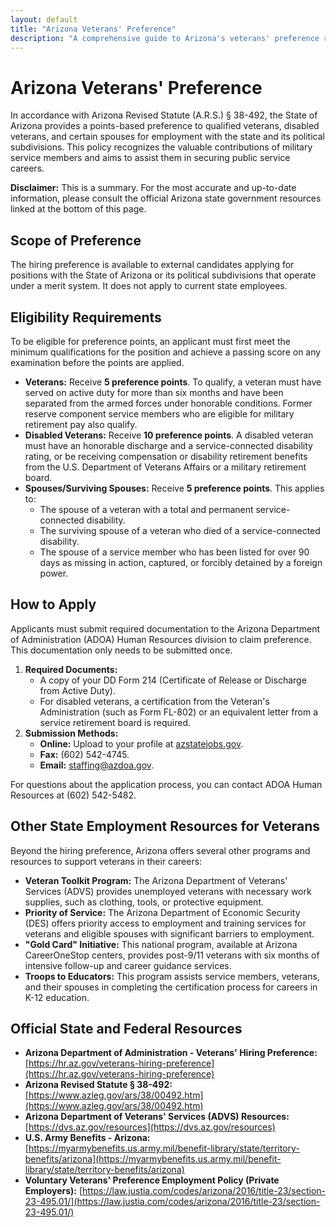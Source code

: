 ```yaml
---
layout: default
title: "Arizona Veterans' Preference"
description: "A comprehensive guide to Arizona's veterans' preference rules for public employment."
---
```


# Arizona Veterans' Preference

In accordance with Arizona Revised Statute (A.R.S.) § 38-492, the State of Arizona provides a points-based preference to qualified veterans, disabled veterans, and certain spouses for employment with the state and its political subdivisions. This policy recognizes the valuable contributions of military service members and aims to assist them in securing public service careers.

**Disclaimer:** This is a summary. For the most accurate and up-to-date information, please consult the official Arizona state government resources linked at the bottom of this page.

## Scope of Preference

The hiring preference is available to external candidates applying for positions with the State of Arizona or its political subdivisions that operate under a merit system. It does not apply to current state employees.

## Eligibility Requirements

To be eligible for preference points, an applicant must first meet the minimum qualifications for the position and achieve a passing score on any examination before the points are applied.

*   **Veterans:** Receive **5 preference points**. To qualify, a veteran must have served on active duty for more than six months and have been separated from the armed forces under honorable conditions. Former reserve component service members who are eligible for military retirement pay also qualify.
*   **Disabled Veterans:** Receive **10 preference points**. A disabled veteran must have an honorable discharge and a service-connected disability rating, or be receiving compensation or disability retirement benefits from the U.S. Department of Veterans Affairs or a military retirement board.
*   **Spouses/Surviving Spouses:** Receive **5 preference points**. This applies to:
    *   The spouse of a veteran with a total and permanent service-connected disability.
    *   The surviving spouse of a veteran who died of a service-connected disability.
    *   The spouse of a service member who has been listed for over 90 days as missing in action, captured, or forcibly detained by a foreign power.

## How to Apply

Applicants must submit required documentation to the Arizona Department of Administration (ADOA) Human Resources division to claim preference. This documentation only needs to be submitted once.

1.  **Required Documents:**
    *   A copy of your DD Form 214 (Certificate of Release or Discharge from Active Duty).
    *   For disabled veterans, a certification from the Veteran's Administration (such as Form FL-802) or an equivalent letter from a service retirement board is required.
2.  **Submission Methods:**
    *   **Online:** Upload to your profile at [azstatejobs.gov](https://azstatejobs.gov).
    *   **Fax:** (602) 542-4745.
    *   **Email:** staffing@azdoa.gov.

For questions about the application process, you can contact ADOA Human Resources at (602) 542-5482.

## Other State Employment Resources for Veterans

Beyond the hiring preference, Arizona offers several other programs and resources to support veterans in their careers:

*   **Veteran Toolkit Program:** The Arizona Department of Veterans' Services (ADVS) provides unemployed veterans with necessary work supplies, such as clothing, tools, or protective equipment.
*   **Priority of Service:** The Arizona Department of Economic Security (DES) offers priority access to employment and training services for veterans and eligible spouses with significant barriers to employment.
*   **"Gold Card" Initiative:** This national program, available at Arizona CareerOneStop centers, provides post-9/11 veterans with six months of intensive follow-up and career guidance services.
*   **Troops to Educators:** This program assists service members, veterans, and their spouses in completing the certification process for careers in K-12 education.

## Official State and Federal Resources

*   **Arizona Department of Administration - Veterans' Hiring Preference:** [https://hr.az.gov/veterans-hiring-preference](https://hr.az.gov/veterans-hiring-preference)
*   **Arizona Revised Statute § 38-492:** [https://www.azleg.gov/ars/38/00492.htm](https://www.azleg.gov/ars/38/00492.htm)
*   **Arizona Department of Veterans' Services (ADVS) Resources:** [https://dvs.az.gov/resources](https://dvs.az.gov/resources)
*   **U.S. Army Benefits - Arizona:** [https://myarmybenefits.us.army.mil/benefit-library/state/territory-benefits/arizona](https://myarmybenefits.us.army.mil/benefit-library/state/territory-benefits/arizona)
*   **Voluntary Veterans' Preference Employment Policy (Private Employers):** [https://law.justia.com/codes/arizona/2016/title-23/section-23-495.01/](https://law.justia.com/codes/arizona/2016/title-23/section-23-495.01/)
